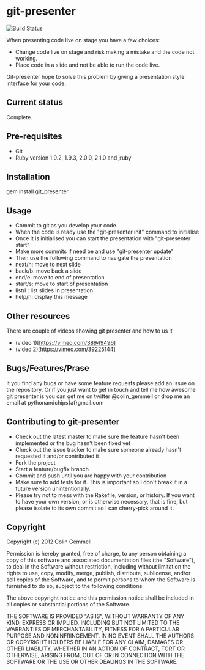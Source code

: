# git-presenter

[![Build Status](https://secure.travis-ci.org/pythonandchips/git-presenter.png?branch=master)](http://travis-ci.org/pythonandchips/git-presenter)

When presenting code live on stage you have a few choices:

* Change code live on stage and risk making a mistake and the code not working.
* Place code in a slide and not be able to run the code live.

Git-presenter hope to solve this problem by giving a presentation style interface for your code.

## Current status

Complete.

## Pre-requisites

* Git
* Ruby version 1.9.2, 1.9.3, 2.0.0, 2.1.0 and jruby

## Installation

gem install git_presenter

## Usage

* Commit to git as you develop your code.
* When the code is ready use the "git-presenter init" command to initialise
* Once it is initialised you can start the presentation with "git-presenter start"
* Make more commits if need be and use "git-presenter update"
* Then use the following command to navigate the presentation
* next/n: move to next slide
* back/b: move back a slide
* end/e:  move to end of presentation
* start/s: move to start of presentation
* list/l : list slides in presentation
* help/h: display this message
 
## Other resources
There are couple of videos showing git presenter and how to us it
* (video 1)[https://vimeo.com/38949496]
* (video 2)[https://vimeo.com/39225144]

## Bugs/Features/Prase

It you find any bugs or have some feature requests please add an issue on the repository. Or if you just want to get in touch and tell me how awesome git presenter is you can get me on twitter @colin_gemmell or drop me an email at pythonandchips{at}gmail.com


## Contributing to git-presenter

* Check out the latest master to make sure the feature hasn't been implemented or the bug hasn't been fixed yet
* Check out the issue tracker to make sure someone already hasn't requested it and/or contributed it
* Fork the project
* Start a feature/bugfix branch
* Commit and push until you are happy with your contribution
* Make sure to add tests for it. This is important so I don't break it in a future version unintentionally.
* Please try not to mess with the Rakefile, version, or history. If you want to have your own version, or is otherwise necessary, that is fine, but please isolate to its own commit so I can cherry-pick around it.

## Copyright

Copyright (c) 2012 Colin Gemmell

Permission is hereby granted, free of charge, to any person obtaining
a copy of this software and associated documentation files (the
"Software"), to deal in the Software without restriction, including
without limitation the rights to use, copy, modify, merge, publish,
distribute, sublicense, and/or sell copies of the Software, and to
permit persons to whom the Software is furnished to do so, subject to
the following conditions:

The above copyright notice and this permission notice shall be
included in all copies or substantial portions of the Software.

THE SOFTWARE IS PROVIDED "AS IS", WITHOUT WARRANTY OF ANY KIND,
EXPRESS OR IMPLIED, INCLUDING BUT NOT LIMITED TO THE WARRANTIES OF
MERCHANTABILITY, FITNESS FOR A PARTICULAR PURPOSE AND
NONINFRINGEMENT. IN NO EVENT SHALL THE AUTHORS OR COPYRIGHT HOLDERS BE
LIABLE FOR ANY CLAIM, DAMAGES OR OTHER LIABILITY, WHETHER IN AN ACTION
OF CONTRACT, TORT OR OTHERWISE, ARISING FROM, OUT OF OR IN CONNECTION
WITH THE SOFTWARE OR THE USE OR OTHER DEALINGS IN THE SOFTWARE.

